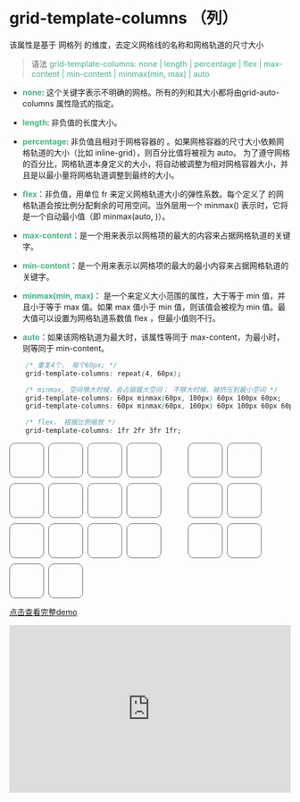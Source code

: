 # grid-template-columns （列）

该属性是基于 网格列 的维度，去定义网格线的名称和网格轨道的尺寸大小


> 语法  <span style="color: #42b983;">grid-template-columns: none | length | percentage | flex | max-content | min-content | minmax(min, max) | auto </span>


- <b style="color: #42b983;">none</b>: 这个关键字表示不明确的网格。所有的列和其大小都将由grid-auto-columns 属性隐式的指定。
- <b style="color: #42b983;">length</b>: 非负值的长度大小。
- <b style="color: #42b983;">percentage</b>: 非负值且相对于网格容器的 <percentage>。如果网格容器的尺寸大小依赖网格轨道的大小（比如 inline-grid），则百分比值将被视为 auto。 为了遵守网格的百分比，网格轨道本身定义的大小，将自动被调整为相对网格容器大小，并且是以最小量将网格轨道调整到最终的大小。
- <b style="color: #42b983;">flex</b>：非负值，用单位 fr 来定义网格轨道大小的弹性系数。每个定义了 <flex> 的网格轨道会按比例分配剩余的可用空间。当外层用一个 minmax() 表示时，它将是一个自动最小值（即 minmax(auto, <flex>)）。

- <b style="color: #42b983;">max-content</b>：是一个用来表示以网格项的最大的内容来占据网格轨道的关键字。

- <b style="color: #42b983;">min-content</b>：是一个用来表示以网格项的最大的最小内容来占据网格轨道的关键字。

- <b style="color: #42b983;">minmax(min, max)</b>：
是一个来定义大小范围的属性，大于等于 min 值，并且小于等于 max 值。如果 max 值小于 min 值，则该值会被视为 min 值。最大值可以设置为网格轨道系数值 flex ，但最小值则不行。

- <b style="color: #42b983;">auto</b>：如果该网格轨道为最大时，该属性等同于 max-content，为最小时，则等同于 min-content。



```css
    /* 重复4个， 每个60px; */
    grid-template-columns: repeat(4, 60px); 

    /* minmax, 空间够大时候，会占据最大空间； 不够大时候，被挤压到最小空间 */
    grid-template-columns: 60px minmax(60px, 100px) 60px 100px 60px;
    grid-template-columns: 60px minmax(60px, 100px) 60px 100px 60px 60px;

    /* flex， 根据比例缩放 */
    grid-template-columns: 1fr 2fr 3fr 1fr;

```


<style>
    .grid-box {
        width: 400px;
        display: grid;
        /* 重复4个， 每个60px; */
        grid-template-columns: repeat(4, 60px); 

        /* minmax, 空间够大时候，会占据最大空间； 不够大时候，被挤压到最小空间 */
        grid-template-columns: 60px minmax(60px, 100px) 60px 100px 60px;
        grid-template-columns: 60px minmax(60px, 100px) 60px 100px 60px 60px;

        /* flex， 根据比例缩放 */
        /* grid-template-columns: 1fr 2fr 3fr 1fr; */
        grid-gap: 10px;
    }
    .grid-item {
        width: 60px;
        height: 60px;
        border: 1px solid #666;
        border-radius: 10px;
    }
</style>

<!-- 底层表格 -->
<div class="grid-box">
    <div class="grid-item"></div>
    <div class="grid-item"></div>
    <div class="grid-item"></div>
    <div class="grid-item"></div>
    <div class="grid-item"></div>
    <div class="grid-item"></div>
    <div class="grid-item"></div>
    <div class="grid-item"></div>
    <div class="grid-item"></div>
    <div class="grid-item"></div>
    <div class="grid-item"></div>
    <div class="grid-item"></div>
    <div class="grid-item"></div>
    <div class="grid-item"></div>
    <div class="grid-item"></div>
    <div class="grid-item"></div>
    <div class="grid-item"></div>
    <div class="grid-item"></div>
    <div class="grid-item"></div>
    <div class="grid-item"></div>
</div>

[点击查看完整demo](https://codepen.io/joe-amu/pen/mydXXpB)

<iframe height="300" style="width: 100%;" scrolling="no" title="Untitled" src="https://codepen.io/joe-amu/embed/mydXXpB?default-tab=html%2Cresult" frameborder="no" loading="lazy" allowtransparency="true" allowfullscreen="true">
  See the Pen <a href="https://codepen.io/joe-amu/pen/mydXXpB">
  Untitled</a> by joe amu (<a href="https://codepen.io/joe-amu">@joe-amu</a>)
  on <a href="https://codepen.io">CodePen</a>.
</iframe>